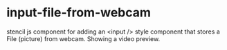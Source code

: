 # input-file-from-webcam
stencil js component for adding an &lt;input /> style component that stores a File (picture) from webcam. Showing a video preview.
